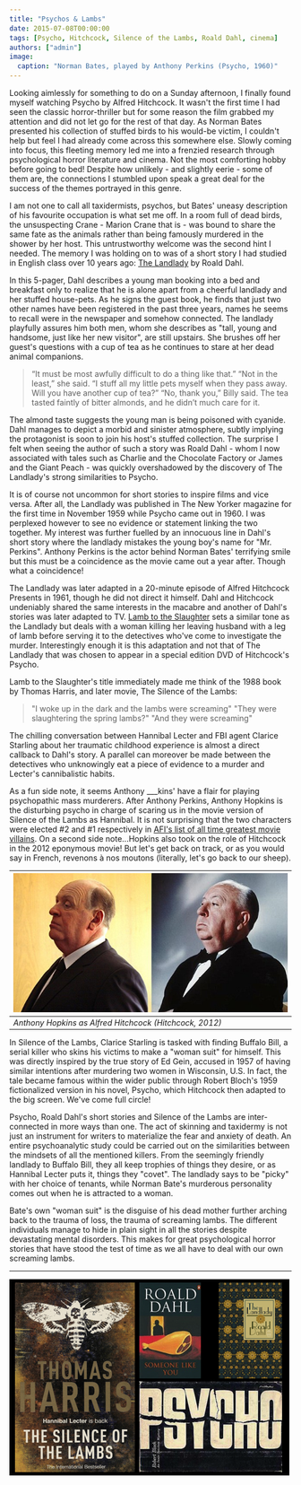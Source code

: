 ```yaml
---
title: "Psychos & Lambs"
date: 2015-07-08T00:00:00
tags: [Psycho, Hitchcock, Silence of the Lambs, Roald Dahl, cinema]
authors: ["admin"]
image:
  caption: "Norman Bates, played by Anthony Perkins (Psycho, 1960)"
---
```


Looking aimlessly for something to do on a Sunday afternoon, I finally found myself watching Psycho by Alfred Hitchcock. It wasn't the first time I had seen the classic horror-thriller but for some reason the film grabbed my attention and did not let go for the rest of that day. As Norman Bates presented his collection of stuffed birds to his would-be victim, I couldn't help but feel I had already come across this somewhere else. Slowly coming into focus, this fleeting memory led me into a frenzied research through psychological horror literature and cinema. Not the most comforting hobby before going to bed! Despite how unlikely - and slightly eerie - some of them are, the connections I stumbled upon speak a great deal for the success of the themes portrayed in this genre.

I am not one to call all taxidermists, psychos, but Bates' uneasy description of his favourite occupation is what set me off. In a room full of dead birds, the unsuspecting Crane - Marion Crane that is - was bound to share the same fate as the animals rather than being famously murdered in the shower by her host. This untrustworthy welcome was the second hint I needed. The memory I was holding on to was of a short story I had studied in English class over 10 years ago: [The Landlady](https://www.teachingenglish.org.uk/sites/teacheng/files/landlady_text.pdf) by Roald Dahl.

In this 5-pager, Dahl describes a young man booking into a bed and breakfast only to realize that he is alone apart from a cheerful landlady and her stuffed house-pets. As he signs the guest book, he finds that just two other names have been registered in the past three years, names he seems to recall were in the newspaper and somehow connected. The landlady playfully assures him both men, whom she describes as "tall, young and handsome, just like her new visitor", are still upstairs. She brushes off her guest's questions with a cup of tea as he continues to stare at her dead animal companions.

> “It must be most awfully difficult to do a thing like that.” “Not in the least,” she said. “I  stuff all my little pets myself when they pass away. Will you have another cup of tea?” “No, thank you,” Billy said. The tea tasted faintly of bitter almonds, and he didn’t much care for it.

The almond taste suggests the young man is being poisoned with cyanide. Dahl manages to depict a morbid and sinister atmosphere, subtly implying the protagonist is soon to join his host's stuffed collection. The surprise I felt when seeing the author of such a story was Roald Dahl - whom I now associated with tales such as Charlie and the Chocolate Factory or James and the Giant Peach - was quickly overshadowed by the discovery of The Landlady's strong similarities to Psycho.

It is of course not uncommon for short stories to inspire films and vice versa. After all, the Landlady was published in The New Yorker magazine for the first time in November 1959 while Psycho came out in 1960. I was perplexed however to see no evidence or statement linking the two together. My interest was further fuelled by an innocuous line in Dahl's short story where the landlady mistakes the young boy's name for "Mr. Perkins". Anthony Perkins is the actor behind Norman Bates' terrifying smile but this must be a coincidence as the movie came out a year after. Though what a coincidence!

The Landlady was later adapted in a 20-minute episode of Alfred Hitchcock Presents in 1961, though he did not direct it himself. Dahl and Hitchcock undeniably shared the same interests in the macabre and another of Dahl's stories was later adapted to TV. [Lamb to the Slaughter](http://www.classicshorts.com/stories/lamb.html) sets a similar tone as the Landlady but deals with a woman killing her leaving husband with a leg of lamb before serving it to the detectives who've come to investigate the murder. Interestingly enough it is this adaptation and not that of The Landlady that was chosen to appear in a special edition DVD of Hitchcock's Psycho.

Lamb to the Slaughter's title immediately made me think of the 1988 book by Thomas Harris, and later movie, The Silence of the Lambs:

> "I woke up in the dark and the lambs were screaming" "They were slaughtering the spring lambs?" "And they were screaming"

The chilling conversation between Hannibal Lecter and FBI agent Clarice Starling about her traumatic childhood experience is almost a direct callback to Dahl's story. A parallel can moreover be made between the detectives who unknowingly eat a piece of evidence to a murder and Lecter's cannibalistic habits.

As a fun side note, it seems Anthony ___kins' have a flair for playing psychopathic mass murderers. After Anthony Perkins, Anthony Hopkins is the disturbing psycho in charge of scaring us in the movie version of Silence of the Lambs as Hannibal. It is not surprising that the two characters were elected #2 and #1 respectively in [AFI's list of all time greatest movie villains](http://www.afi.com/100years/handv.aspx). On a second side note...Hopkins also took on the role of Hitchcock in the 2012 eponymous movie! But let's get back on track, or as you would say in French, revenons à nos moutons (literally, let's go back to our sheep).

| ![hitchcock](/img/hitchcock.jpg) |
|---| 
| *Anthony Hopkins as Alfred Hitchcock (Hitchcock, 2012)* |

In Silence of the Lambs, Clarice Starling is tasked with finding Buffalo Bill, a serial killer who skins his victims to make a "woman suit" for himself. This was directly inspired by the true story of Ed Gein, accused in 1957 of having similar intentions after murdering two women in Wisconsin, U.S. In fact, the tale became famous within the wider public through Robert Bloch's 1959 fictionalized version in his novel, Psycho, which Hitchcock then adapted to the big screen. We've come full circle!

Psycho, Roald Dahl's short stories and Silence of the Lambs are inter-connected in more ways than one. The act of skinning and taxidermy is not just an instrument for writers to materialize the fear and anxiety of death. An entire psychoanalytic study could be carried out on the similarities between the mindsets of all the mentioned killers. From the seemingly friendly landlady to Buffalo Bill, they all keep trophies of things they desire, or as Hannibal Lecter puts it, things they "covet". The landlady says to be "picky" with her choice of tenants, while Norman Bate's murderous personality comes out when he is attracted to a woman.

Bate's own "woman suit" is the disguise of his dead mother further arching back to the trauma of loss, the trauma of screaming lambs. The different individuals manage to hide in plain sight in all the stories despite devastating mental disorders. This makes for great psychological horror stories that have stood the test of time as we all have to deal with our own screaming lambs.

***

![psycho-lambs](/img/psycho-lambs.png)